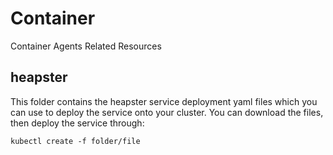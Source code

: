 # Container
Container Agents Related Resources

## heapster ##
This folder contains the heapster service deployment yaml files which you can use to deploy the service onto your cluster.
You can download the files, then deploy the service through:
```
kubectl create -f folder/file
```

